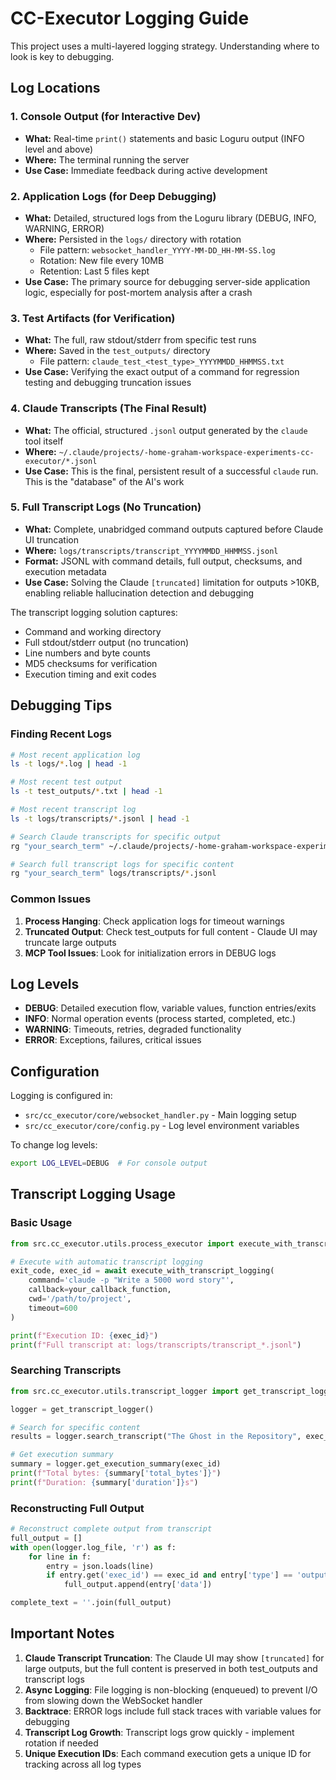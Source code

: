 # CC-Executor Logging Guide

This project uses a multi-layered logging strategy. Understanding where to look is key to debugging.

## Log Locations

### 1. Console Output (for Interactive Dev)
- **What:** Real-time `print()` statements and basic Loguru output (INFO level and above)
- **Where:** The terminal running the server
- **Use Case:** Immediate feedback during active development

### 2. Application Logs (for Deep Debugging)
- **What:** Detailed, structured logs from the Loguru library (DEBUG, INFO, WARNING, ERROR)
- **Where:** Persisted in the `logs/` directory with rotation
  - File pattern: `websocket_handler_YYYY-MM-DD_HH-MM-SS.log`
  - Rotation: New file every 10MB
  - Retention: Last 5 files kept
- **Use Case:** The primary source for debugging server-side application logic, especially for post-mortem analysis after a crash

### 3. Test Artifacts (for Verification)
- **What:** The full, raw stdout/stderr from specific test runs
- **Where:** Saved in the `test_outputs/` directory
  - File pattern: `claude_test_<test_type>_YYYYMMDD_HHMMSS.txt`
- **Use Case:** Verifying the exact output of a command for regression testing and debugging truncation issues

### 4. Claude Transcripts (The Final Result)
- **What:** The official, structured `.jsonl` output generated by the `claude` tool itself
- **Where:** `~/.claude/projects/-home-graham-workspace-experiments-cc-executor/*.jsonl`
- **Use Case:** This is the final, persistent result of a successful `claude` run. This is the "database" of the AI's work

### 5. Full Transcript Logs (No Truncation)
- **What:** Complete, unabridged command outputs captured before Claude UI truncation
- **Where:** `logs/transcripts/transcript_YYYYMMDD_HHMMSS.jsonl`
- **Format:** JSONL with command details, full output, checksums, and execution metadata
- **Use Case:** Solving the Claude `[truncated]` limitation for outputs >10KB, enabling reliable hallucination detection and debugging

The transcript logging solution captures:
- Command and working directory
- Full stdout/stderr output (no truncation)
- Line numbers and byte counts
- MD5 checksums for verification
- Execution timing and exit codes

## Debugging Tips

### Finding Recent Logs
```bash
# Most recent application log
ls -t logs/*.log | head -1

# Most recent test output
ls -t test_outputs/*.txt | head -1

# Most recent transcript log
ls -t logs/transcripts/*.jsonl | head -1

# Search Claude transcripts for specific output
rg "your_search_term" ~/.claude/projects/-home-graham-workspace-experiments-cc-executor/*.jsonl

# Search full transcript logs for specific content
rg "your_search_term" logs/transcripts/*.jsonl
```

### Common Issues

1. **Process Hanging**: Check application logs for timeout warnings
2. **Truncated Output**: Check test_outputs for full content - Claude UI may truncate large outputs
3. **MCP Tool Issues**: Look for initialization errors in DEBUG logs

## Log Levels

- **DEBUG**: Detailed execution flow, variable values, function entries/exits
- **INFO**: Normal operation events (process started, completed, etc.)
- **WARNING**: Timeouts, retries, degraded functionality
- **ERROR**: Exceptions, failures, critical issues

## Configuration

Logging is configured in:
- `src/cc_executor/core/websocket_handler.py` - Main logging setup
- `src/cc_executor/core/config.py` - Log level environment variables

To change log levels:
```bash
export LOG_LEVEL=DEBUG  # For console output
```

## Transcript Logging Usage

### Basic Usage

```python
from src.cc_executor.utils.process_executor import execute_with_transcript_logging

# Execute with automatic transcript logging
exit_code, exec_id = await execute_with_transcript_logging(
    command='claude -p "Write a 5000 word story"',
    callback=your_callback_function,
    cwd='/path/to/project',
    timeout=600
)

print(f"Execution ID: {exec_id}")
print(f"Full transcript at: logs/transcripts/transcript_*.jsonl")
```

### Searching Transcripts

```python
from src.cc_executor.utils.transcript_logger import get_transcript_logger

logger = get_transcript_logger()

# Search for specific content
results = logger.search_transcript("The Ghost in the Repository", exec_id)

# Get execution summary
summary = logger.get_execution_summary(exec_id)
print(f"Total bytes: {summary['total_bytes']}")
print(f"Duration: {summary['duration']}s")
```

### Reconstructing Full Output

```python
# Reconstruct complete output from transcript
full_output = []
with open(logger.log_file, 'r') as f:
    for line in f:
        entry = json.loads(line)
        if entry.get('exec_id') == exec_id and entry['type'] == 'output':
            full_output.append(entry['data'])

complete_text = ''.join(full_output)
```

## Important Notes

1. **Claude Transcript Truncation**: The Claude UI may show `[truncated]` for large outputs, but the full content is preserved in both test_outputs and transcript logs
2. **Async Logging**: File logging is non-blocking (enqueued) to prevent I/O from slowing down the WebSocket handler
3. **Backtrace**: ERROR logs include full stack traces with variable values for debugging
4. **Transcript Log Growth**: Transcript logs grow quickly - implement rotation if needed
5. **Unique Execution IDs**: Each command execution gets a unique ID for tracking across all log types